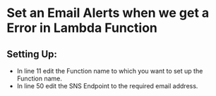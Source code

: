 # Set an Email Alerts when we get a Error in Lambda Function

## Setting Up:

- In line 11 edit the Function name to which you want to set up the Function name.
- In line 50 edit the SNS Endpoint to the required email address.
